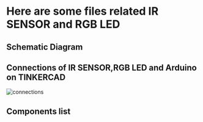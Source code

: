 # Here are some files related IR SENSOR and RGB LED
## Schematic Diagram

## Connections of IR SENSOR,RGB LED and Arduino on TINKERCAD
![connections](https://user-images.githubusercontent.com/72257400/148694022-ec5321ed-f319-4133-b7cd-103df65a8d42.png)

## Components list


